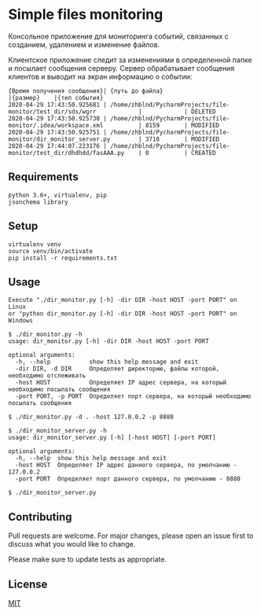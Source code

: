 # Simple files monitoring

Консольное приложение для мониторинга событий, связанных с созданием, удалением и изменение файлов.

Клиентское приложение следит за изменениями в определенной папке и посылает сообщения серверу.
Сервер обрабатывает сообщения клиентов и выводит на экран информацию о событии:

````
{Время получения сообщения}| {путь до файла}                                                        |{размер}    |{тип события}
2020-04-29 17:43:50.925681 | /home/zhblnd/PycharmProjects/file-monitor/test_dir/sds/wgrr            |            | DELETED
2020-04-29 17:43:50.925730 | /home/zhblnd/PycharmProjects/file-monitor/.idea/workspace.xml          | 8159       | MODIFIED
2020-04-29 17:43:50.925751 | /home/zhblnd/PycharmProjects/file-monitor/dir_monitor_server.py        | 3718       | MODIFIED
2020-04-29 17:44:07.223176 | /home/zhblnd/PycharmProjects/file-monitor/test_dir/dhdhdd/fasAAA.py    | 0          | CREATED
````
## Requirements

```
python 3.6+, virtualenv, pip
jsonchema library
```

## Setup

```
virtualenv venv
source venv/bin/activate
pip install -r requirements.txt
```

## Usage

```
Execute "./dir_monitor.py [-h] -dir DIR -host HOST -port PORT" on Linux 
or "python dir_monitor.py [-h] -dir DIR -host HOST -port PORT" on Windows

$ ./dir_monitor.py -h
usage: dir_monitor.py [-h] -dir DIR -host HOST -port PORT

optional arguments:
  -h, --help           show this help message and exit
  -dir DIR, -d DIR     Определяет директорию, файлы которой, необходимо отслеживать
  -host HOST           Определяет IP адрес сервера, на который необходимо посылать сообщения
  -port PORT, -p PORT  Определяет порт сервера, на который необходимо посылать сообщения

$ ./dir_monitor.py -d . -host 127.0.0.2 -p 8888
```
```
$ ./dir_monitor_server.py -h
usage: dir_monitor_server.py [-h] [-host HOST] [-port PORT]

optional arguments:
  -h, --help  show this help message and exit
  -host HOST  Определяет IP адрес данного сервера, по умолчанию - 127.0.0.2
  -port PORT  Определяет порт данного сервера, по умолчанию - 8888

$ ./dir_monitor_server.py 
```

## Contributing
Pull requests are welcome. For major changes, please open an issue first to discuss what you would like to change.

Please make sure to update tests as appropriate.

## License
[MIT](https://choosealicense.com/licenses/mit/)
